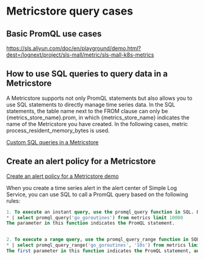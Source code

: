 # Metricstore query cases

## Basic PromQL use cases

https://sls.aliyun.com/doc/en/playground/demo.html?dest=/lognext/project/sls-mall/metric/sls-mall-k8s-metrics

## How to use SQL queries to query data in a Metricstore

A Metricstore supports not only PromQL statements but also allows you to use SQL statements to directly manage time series data. In the SQL statements, the table name next to the FROM clause can only be {metrics_store_name}.prom, in which {metrics_store_name} indicates the name of the Metricstore you have created. In the following cases, metric process_resident_memory_bytes is used.

[Custom SQL queries in a Metricstore](https://sls.aliyun.com/doc/en/playground/demo.html?dest=/lognext/project/sls-mall/logsearch/sls-mall-k8s-metrics%3Fencode%3Dbase64%26queryString%3D%26metricStore%3Dtrue)

## Create an alert policy for a Metricstore

[Create an alert policy for a Metricstore demo](https://sls.aliyun.com/doc/en/playground/demo.html?dest=/lognext/project/sls-mall/alertcenter)

When you create a time series alert in the alert center of Simple Log Service, you can use SQL to call a PromQL query based on the following rules:

```SQL
1. To execute an instant query, use the promql_query function in SQL. Example:
* | select promql_query('go_goroutines') from metrics limit 10000
The parameter in this function indicates the PromQL statement.


2. To execute a range query, use the promql_query_range function in SQL. Example:
* | select promql_query_range('go_goroutines', '10s') from metrics limit 10000
The first parameter in this function indicates the PromQL statement, and the second parameter indicates the step.
```
